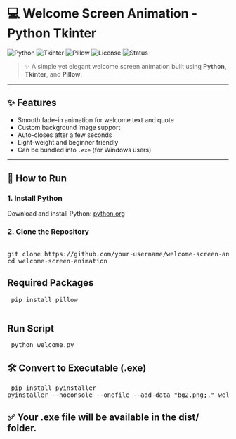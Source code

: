 # 💻 Welcome Screen Animation - Python Tkinter

![Python](https://img.shields.io/badge/Python-3.8+-blue?logo=python)
![Tkinter](https://img.shields.io/badge/GUI-Tkinter-green)
![Pillow](https://img.shields.io/badge/Image-Pillow-yellow)
![License](https://img.shields.io/badge/License-MIT-purple)
![Status](https://img.shields.io/badge/Status-Working-brightgreen)

> ✨ A simple yet elegant welcome screen animation built using **Python**, **Tkinter**, and **Pillow**.

---


## ✨ Features

- Smooth fade-in animation for welcome text and quote
- Custom background image support
- Auto-closes after a few seconds
- Light-weight and beginner friendly
- Can be bundled into `.exe` (for Windows users)

---

## 🚀 How to Run

### 1. Install Python

Download and install Python: [python.org](https://www.python.org/downloads/)

### 2. Clone the Repository
<pre>

git clone https://github.com/your-username/welcome-screen-animation.git
cd welcome-screen-animation
</pre>

## Required Packages 
<pre> pip install pillow
 </pre>
## Run Script
<pre> python welcome.py
</pre>

## 🛠️ Convert to Executable (.exe)
<pre> pip install pyinstaller
pyinstaller --noconsole --onefile --add-data "bg2.png;." welcome.py
</pre>
✅ Your .exe file will be available in the dist/ folder.
---
